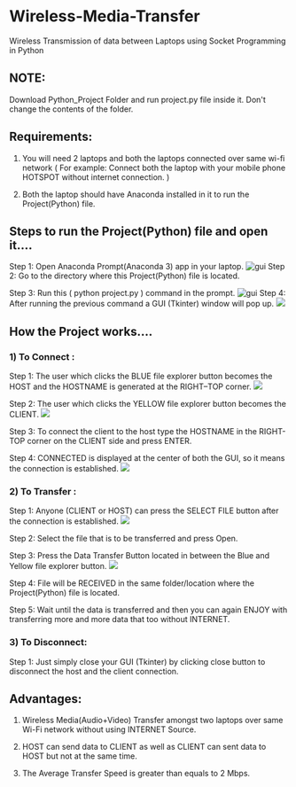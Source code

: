 # Wireless-Media-Transfer
Wireless Transmission of data between Laptops using Socket Programming in Python

## NOTE:
Download Python_Project Folder and run project.py file inside it.
Don't change the contents of the folder.

## Requirements: 
1) You will need 2 laptops and both the laptops connected over same wi-fi network ( For example: Connect both the laptop with your mobile phone HOTSPOT without internet connection. )

2) Both the laptop should have Anaconda installed in it to run the Project(Python) file. 


## Steps to run the Project(Python) file and open it.…
  Step 1: Open Anaconda Prompt(Anaconda 3) app in your laptop.
  ![gui](image/search.png)
  Step 2: Go to the directory where this Project(Python) file is located.

  Step 3: Run this ( python project.py ) command in the prompt.
![gui](image/goto_directory.png)
  Step 4: After running the previous command a GUI (Tkinter) window will pop up.
  ![](image/gui.png)
## How the Project works….

### 1) To Connect :

Step 1: The user which clicks the BLUE file explorer button becomes the HOST and the HOSTNAME is generated at the RIGHT–TOP corner.
  ![](image/hostname.png)
  
Step 2: The user which clicks the YELLOW file explorer button becomes the CLIENT.
  ![](image/client.png)
  
Step 3: To connect the client to the host type the HOSTNAME in the RIGHT-TOP corner on the CLIENT side and press ENTER.

Step 4: CONNECTED is displayed at the center of both the GUI, so it means the connection is established.
  ![](image/complete.png)

### 2) To Transfer :

Step 1: Anyone (CLIENT or HOST) can press the SELECT FILE button after the connection is established.
  ![](image/cl1.png)

Step 2: Select the file that is to be transferred and press Open.


Step 3: Press the Data Transfer Button located in between the Blue and Yellow file explorer button.
  ![](image/cl2.png)


Step 4: File will be RECEIVED in the same folder/location where the Project(Python) file is located.


Step 5: Wait until the data is transferred and then you can again ENJOY with transferring more and more data that too without INTERNET.
### 3) To Disconnect:

Step 1: Just simply close your GUI (Tkinter) by clicking close button to disconnect the host and the client connection.

## Advantages: 

1) Wireless Media(Audio+Video) Transfer amongst two laptops over same Wi-Fi network without using INTERNET Source.

2) HOST can send data to CLIENT as well as CLIENT can sent data to HOST but not at the same time.

3) The Average Transfer Speed is greater than equals to 2 Mbps.
